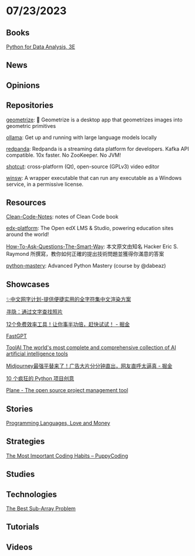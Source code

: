 # 07/23/2023

## Books
[Python for Data Analysis, 3E](https://wesmckinney.com/book/)

## News

## Opinions

## Repositories
[geometrize](https://github.com/Tw1ddle/geometrize): 🔳 Geometrize is a desktop app that geometrizes images into geometric primitives

[ollama](https://github.com/jmorganca/ollama): Get up and running with large language models locally

[redpanda](https://github.com/redpanda-data/redpanda): Redpanda is a streaming data platform for developers. Kafka API compatible. 10x faster. No ZooKeeper. No JVM!

[shotcut](https://github.com/mltframework/shotcut): cross-platform (Qt), open-source (GPLv3) video editor

[winsw](https://github.com/winsw/winsw): A wrapper executable that can run any executable as a Windows service, in a permissive license.

## Resources
[Clean-Code-Notes](https://github.com/JuanCrg90/Clean-Code-Notes): notes of Clean Code book

[edx-platform](https://github.com/openedx/edx-platform): The Open edX LMS & Studio, powering education sites around the world!

[How-To-Ask-Questions-The-Smart-Way](https://github.com/ryanhanwu/How-To-Ask-Questions-The-Smart-Way): 本文原文由知名 Hacker Eric S. Raymond 所撰寫，教你如何正確的提出技術問題並獲得你滿意的答案

[python-mastery](https://github.com/dabeaz-course/python-mastery): Advanced Python Mastery (course by @dabeaz)

## Showcases
[✨中文网字计划-提供便捷实用的全字符集中文渲染方案](https://chinese-font.netlify.app/)

[寻隐：通过文字查找照片](https://queryable.app/)

[12个免费效率工具！让你事半功倍，赶快试试！ - 掘金](https://juejin.cn/post/7220816578816786491)

[FastGPT](https://labs.kagi.com/fastgpt)

[ToolAI The world's most complete and comprehensive collection of AI artificial intelligence tools](https://www.toolai.io/)

[Midjourney最强平替来了！广告大片分分钟直出，网友直呼太逼真 - 掘金](https://juejin.cn/post/7241101553711464507)

[10 个疯狂的 Python 项目创意](https://mp.weixin.qq.com/s/0ZluAHXGun6ncP105XvkLQ)

[Plane - The open source project management tool](https://plane.so/)

## Stories
[Programming Languages, Love and Money](https://www.i-programmer.info/news/99-professional/16410-programming-languages-love-or-money.html)

## Strategies
[The Most Important Coding Habits – PuppyCoding](https://puppycoding.com/2023/07/22/healthy-coding-habits/)

## Studies

## Technologies
[The Best Sub-Array Problem](https://www.i-programmer.info/programmer-puzzles/sharpen-your-coding-skills/4690-the-best-sub-array-problem.html)

## Tutorials

## Videos
